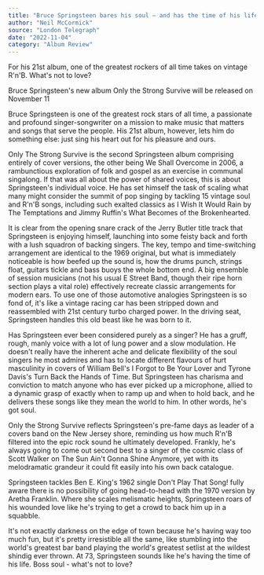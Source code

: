 ```yaml
---
title: "Bruce Springsteen bares his soul – and has the time of his life"
author: "Neil McCormick"
source: "London Telegraph"
date: "2022-11-04"
category: "Album Review"
---
```


For his 21st album, one of the greatest rockers of all time takes on vintage R'n'B. What's not to love?

Bruce Springsteen's new album Only the Strong Survive will be released on November 11

Bruce Springsteen is one of the greatest rock stars of all time, a passionate and profound singer-songwriter on a mission to make music that matters and songs that serve the people. His 21st album, however, lets him do something else: just sing his heart out for his pleasure and ours.

Only The Strong Survive is the second Springsteen album comprising entirely of cover versions, the other being We Shall Overcome in 2006, a rambunctious exploration of folk and gospel as an exercise in communal singalong. If that was all about the power of shared voices, this is about Springsteen's individual voice. He has set himself the task of scaling what many might consider the summit of pop singing by tackling 15 vintage soul and R'n'B songs, including such exalted classics as I Wish It Would Rain by The Temptations and Jimmy Ruffin's What Becomes of the Brokenhearted.

It is clear from the opening snare crack of the Jerry Butler title track that Springsteen is enjoying himself, launching into some feisty back and forth with a lush squadron of backing singers. The key, tempo and time-switching arrangement are identical to the 1969 original, but what is immediately noticeable is how beefed up the sound is, how the drums punch, strings float, guitars tickle and bass buoys the whole bottom end. A big ensemble of session musicians (not his usual E Street Band, though their ripe horn section plays a vital role) effectively recreate classic arrangements for modern ears. To use one of those automotive analogies Springsteen is so fond of, it's like a vintage racing car has been stripped down and reassembled with 21st century turbo charged power. In the driving seat, Springsteen handles this old beast like he was born to it.

Has Springsteen ever been considered purely as a singer? He has a gruff, rough, manly voice with a lot of lung power and a slow modulation. He doesn't really have the inherent ache and delicate flexibility of the soul singers he most admires and has to locate different flavours of hurt masculinity in covers of William Bell's I Forgot to Be Your Lover and Tyrone Davis's Turn Back the Hands of Time. But Springsteen has charisma and conviction to match anyone who has ever picked up a microphone, allied to a dynamic grasp of exactly when to ramp up and when to hold back, and he delivers these songs like they mean the world to him. In other words, he's got soul.

Only the Strong Survive reflects Springsteen's pre-fame days as leader of a covers band on the New Jersey shore, reminding us how much R'n'B filtered into the epic rock sound he ultimately developed. Frankly, he's always going to come out second best to a singer of the cosmic class of Scott Walker on The Sun Ain't Gonna Shine Anymore, yet with its melodramatic grandeur it could fit easily into his own back catalogue.

Springsteen tackles Ben E. King's 1962 single Don't Play That Song! fully aware there is no possibility of going head-to-head with the 1970 version by Aretha Franklin. Where she scales melismatic heights, Springsteen roars of his wounded love like he's trying to get a crowd to back him up in a squabble.

It's not exactly darkness on the edge of town because he's having way too much fun, but it's pretty irresistible all the same, like stumbling into the world's greatest bar band playing the world's greatest setlist at the wildest shindig ever thrown. At 73, Springsteen sounds like he's having the time of his life. Boss soul - what's not to love?
